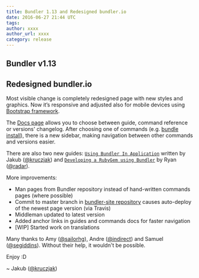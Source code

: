 ```yaml
---
title: Bundler 1.13 and Redesigned bundler.io
date: 2016-06-27 21:44 UTC
tags:
author: xxxx
author_url: xxxx
category: release
---
```


## Bundler v1.13

## Redesigned **bundler.io**

Most visible change is completely redesigned page with new styles and graphics. Now it’s responsive and adjusted also for mobile devices using [Bootstrap framework](http://getbootstrap.com/).

The [Docs page](/docs.html) allows you to choose between guide, command reference or versions' changelog. After choosing one of commands (e.g. [bundle install](/v1.13/man/bundle-install.1.html)), there
is a new sidebar, making navigation between other commands and versions easier.

There are also two new guides: [`Using Bundler In Application`](/guides/using_bundler_in_application.html) written by Jakub ([@kruczjak](https://github.com/kruczjak)) and [`Developing a RubyGem using
Bundler`](/guides/using_bundler_in_application.html) by Ryan ([@radar](https://github.com/radar)).

More improvements:

* Man pages from Bundler repository instead of hand-written commands pages (where possible)
* Commit to master branch in [bundler-site repository](https://github.com/bundler/bundler-site) causes auto-deploy of the newest page version (via Travis)
* Middleman updated to latest version
* Added anchor links in guides and commands docs for faster navigation
* [WIP] Started work on translations

Many thanks to Amy ([@sailorhg](https://github.com/sailorhg)), Andre ([@indirect](https://github.com/indirect)) and Samuel ([@segiddins](https://github.com/segiddins)). Without their help, it wouldn't be
possible.

Enjoy :D

~ Jakub ([@kruczjak](https://github.com/kruczjak))
